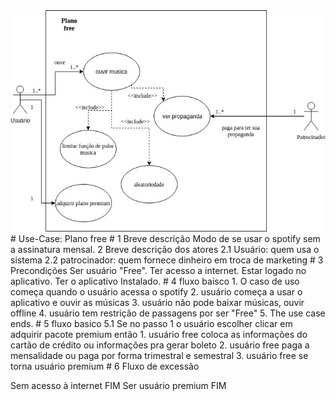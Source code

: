 
<img src="plano_free.jpg" alt="plano free">
# Use-Case: Plano free
# 1 Breve descrição
Modo de se usar o spotify sem a assinatura mensal.
2 Breve descrição dos atores
2.1 Usuário: quem usa o sistema 
2.2     patrocinador: quem fornece dinheiro em troca de marketing
# 3 Precondições
Ser usuário "Free".
Ter acesso a internet.
Estar logado no aplicativo.
Ter o aplicativo Instalado.
# 4 fluxo baisco
1. O caso de uso começa quando o usuário acessa o spotify
2. usuário começa a usar o aplicativo e ouvir as músicas
3. usuário não pode baixar músicas, ouvir offline
4. usuário tem restrição de passagens por ser "Free"
5. The use case ends.
# 5 fluxo basico
5.1 <alternate flow 1>
Se no passo 1 o usuário escolher clicar em adquirir pacote premium então
1. usuário free coloca as informações do cartão de crédito ou informações pra gerar boleto
2. usuário free paga a mensalidade ou paga por forma trimestral e semestral
3. usuário free se torna usuário premium
# 6 Fluxo de excessão

Sem acesso à internet           FIM
Ser usuário premium            FIM

